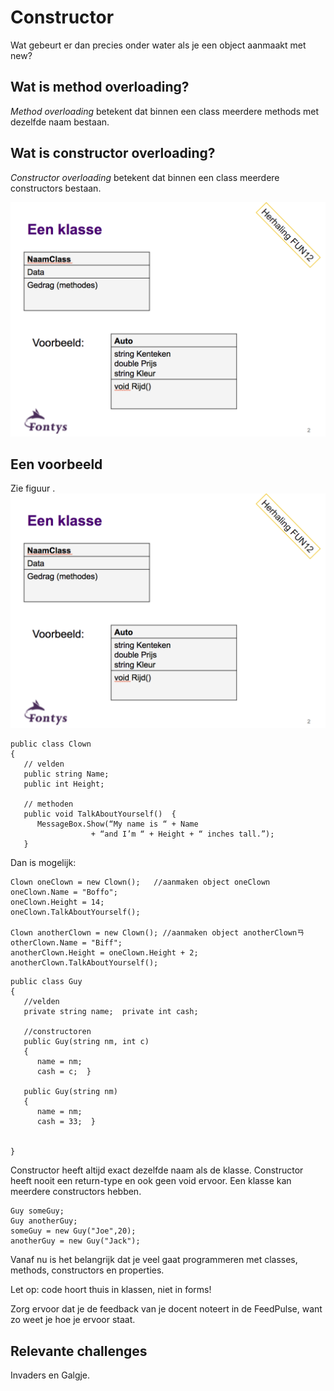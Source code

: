 # Constructor

Wat gebeurt er dan precies onder water als je een object aanmaakt met new?

## Wat is method overloading?

*Method overloading* betekent dat binnen een class meerdere  methods met dezelfde naam bestaan.

## Wat is constructor overloading?

*Constructor overloading* betekent dat binnen een class meerdere  constructors bestaan.


![](figures/class1-uml.png "class")

## Een voorbeeld

Zie figuur
[](#fig:clown).
![fig:clown](figures/class1-uml.png "class")
```
public class Clown
{
   // velden  
   public string Name; 
   public int Height;

   // methoden 
   public void TalkAboutYourself()  { 
      MessageBox.Show(“My name is “ + Name
                  + “and I’m “ + Height + “ inches tall.”); 
   }
```


Dan is mogelijk:

```
Clown oneClown = new Clown();   //aanmaken object oneClown
oneClown.Name = "Boffo";
oneClown.Height = 14;
oneClown.TalkAboutYourself();

Clown anotherClown = new Clown(); //aanmaken object anotherClownㄢotherClown.Name = "Biff";
anotherClown.Height = oneClown.Height + 2;
anotherClown.TalkAboutYourself();
```


```
public class Guy
{
   //velden
   private string name;  private int cash;

   //constructoren
   public Guy(string nm, int c)
   {
      name = nm;
      cash = c;  }

   public Guy(string nm)
   {
      name = nm;
      cash = 33;  }


}
```

Constructor heeft altijd exact dezelfde naam als de klasse.
Constructor heeft nooit een return-type  en ook geen void ervoor.
Een klasse kan meerdere constructors hebben.

```
Guy someGuy;
Guy anotherGuy;
someGuy = new Guy("Joe",20);
anotherGuy = new Guy("Jack");
```


Vanaf nu is het belangrijk dat je veel gaat programmeren met classes, methods, constructors en properties.

Let op: code hoort thuis in klassen, niet in forms!

Zorg ervoor dat je de feedback van je docent noteert in de FeedPulse, want zo weet je hoe je ervoor staat.

## Relevante challenges
Invaders en Galgje.
